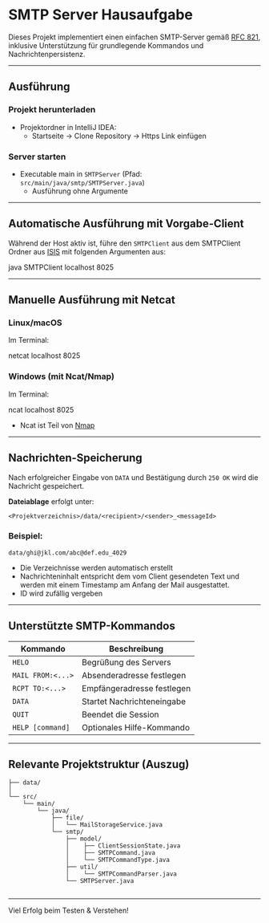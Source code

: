 # SMTP Server Hausaufgabe

Dieses Projekt implementiert einen einfachen SMTP-Server gemäß [RFC 821](https://datatracker.ietf.org/doc/html/rfc821),
inklusive Unterstützung für grundlegende Kommandos und Nachrichtenpersistenz.

---

## Ausführung

### Projekt herunterladen
- Projektordner in IntelliJ IDEA:
  - Startseite -> Clone Repository -> Https Link einfügen

### Server starten
- Executable main in `SMTPServer` 
  (Pfad: `src/main/java/smtp/SMTPServer.java`)  
  - Ausführung ohne Argumente

---

## Automatische Ausführung mit Vorgabe-Client

Während der Host aktiv ist, führe den `SMTPClient` aus dem SMTPClient Ordner aus [ISIS](https://isis.tu-berlin.de/mod/folder/view.php?id=2004181) mit folgenden Argumenten aus:

java SMTPClient localhost 8025

---

## Manuelle Ausführung mit Netcat

### Linux/macOS

Im Terminal:

netcat localhost 8025

### Windows (mit Ncat/Nmap)

Im Terminal:

ncat localhost 8025

- Ncat ist Teil von [Nmap](https://nmap.org/ncat/)

---

## Nachrichten-Speicherung

Nach erfolgreicher Eingabe von `DATA` und Bestätigung durch `250 OK` wird die Nachricht gespeichert.

**Dateiablage** erfolgt unter:

```
<Projektverzeichnis>/data/<recipient>/<sender>_<messageId>
```

### Beispiel:

```
data/ghi@jkl.com/abc@def.edu_4029
```

- Die Verzeichnisse werden automatisch erstellt
- Nachrichteninhalt entspricht dem vom Client gesendeten Text und werden mit einem Timestamp am Anfang der Mail ausgestattet.
- ID wird zufällig vergeben

---

## Unterstützte SMTP-Kommandos

| Kommando         | Beschreibung                        |
|------------------|-------------------------------------|
| `HELO`           | Begrüßung des Servers               |
| `MAIL FROM:<...>`| Absenderadresse festlegen          |
| `RCPT TO:<...>`  | Empfängeradresse festlegen         |
| `DATA`           | Startet Nachrichteneingabe         |
| `QUIT`           | Beendet die Session                |
| `HELP [command]` | Optionales Hilfe-Kommando          |

---

## Relevante Projektstruktur (Auszug)

```
├── data/
│
└── src/
    └── main/
        └── java/
            ├── file/
            │   └── MailStorageService.java
            └── smtp/
                ├── model/
                │    ├── ClientSessionState.java
                │    ├── SMTPCommand.java
                │    └── SMTPCommandType.java
                ├── util/
                │    └── SMTPCommandParser.java
                └── SMTPServer.java
                     
```
---

Viel Erfolg beim Testen & Verstehen!
